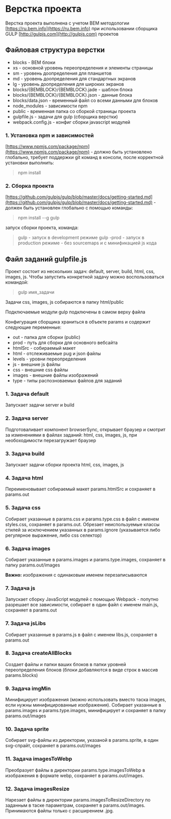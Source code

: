 # Верстка проекта #

Верстка проекта выполнена с учетом BEM методологии [https://ru.bem.info](https://ru.bem.info) при использовании сборщика GULP [http://gulpjs.com](http://gulpjs.com) проектов

## Файловая структура верстки ##

* blocks - BEM блоки
* xs - основной уровень переопределения и элементы страницы
* sm - уровень доопределения для планшетов
* md - уровень доопределения для стандартных экранов
* lg - уровень доопределения для широких экранов
* blocks/{BEMBLOCK}/{BEMBLOCK}.jade - шаблон блока
* blocks/{BEMBLOCK}/{BEMBLOCK}.json - данные блока
* blocks/data.json - временный файл со всеми данными для блоков
* node_modules - зависимости npm
* public - временная папка со сборкой страницы проекта
* gulpfile.js - задачи для gulp (сборщика верстки)
* webpack.config.js - конфиг сборки javascript модулей

### 1. Установка npm и зависимостей ###

[https://www.npmjs.com/package/npm](https://www.npmjs.com/package/npm) - должно быть установлено глобально, требует поддержки git команд в консоли, после корректной установки выполнить:

> npm install

### 2. Сборка проекта ###

[https://github.com/gulpjs/gulp/blob/master/docs/getting-started.md](https://github.com/gulpjs/gulp/blob/master/docs/getting-started.md) - должен быть установлен глобально с помощью команды:

> npm install --g gulp

запуск сборки проекта, команда:

> gulp         - запуск в development режиме
> gulp -prod   - запуск в production режиме - без sourcemaps и с минификацией js кода

## Файл заданий gulpfile.js ##

Проект состоит из нескольких задач: default, server, build, html, css, images, js. Чтобы запустить конкретной задачу можно воспользоваться командой:

> gulp имя_задачи

Задачи css, images, js собираются в папку html/public

Подключаемые модули gulp подключены в самом верху файла

Конфигурация сборщика храниться в объекте params и содержит следующие переменные:

* out - папка для сборки (public)
* prod - путь для сборки для основного вебсайта
* htmlSrc - собираемый макет
* html - отслеживаемые pug и json файлы
* levels - уровни переопределения
* js - внешние js файлы
* css - внешние css файлы
* images - внешние файлы изображений
* type - типы распозноваемых файлов для заданий

### 1. Задача default ###

Запускает задачи server и build

### 2. Задача server ###

Подготоваливает компонент browserSync, открывает браузер и смотрит за изменениями в файлах заданий: html, css, images, js, при необоходимости перезагружает браузер

### 3. Задача build ###

Запускает задачи сборки проекта html, css, images, js

### 4. Задача html ###

Переименовывает собираемый макет params.htmlSrc и сохраняет в params.out

### 5. Задача css ###

Собирает указанные в params.css и params.type.css в файл с именем styles.css, сохраняет в params.out. Обрезает неиспользуемые классы стилей за исключением указанных в params.ignore (указывается либо регулярное выражение, либо css селектор)

### 6. Задача images ###

Собирает указанные в params.images и params.type.images, сохраняет в папку params.out/images

**Важно:** изображения с одинаковым именем перезаписываются

### 7. Задача js ###

Запускает сборку JavaScript модулей с помощью Webpack - попутно разрешает все зависимости, собирает в один файл с именем main.js, сохраняет в params.out

### 7. Задача jsLibs ###

Собирает указанные в params.js в файл с именем libs.js, сохраняет в params.out

### 8. Задача createAllBlocks ###

Создает файлы и папки ваших блоков в папки уровней переопределения блоков (блоки добавляются в виде строк в массив params.blocks)

### 9. Задача imgMin ###

Минифицирует изображения (можно использовать вместо таска images, если нужны минифицированные изображения). Собирает указанные в params.images и params.type.images, минифицирует и сохраняет в папку params.out/images

### 10. Задача sprite ###

Собирает svg-файлы из директории, указаной в params.sprite, в один svg-спрайт, сохраняет в params.out/images

### 11. Задача imagesToWebp ###

Преобразует файлы в директории params.type.imagesToWebp в изображения в формате webp, сохраняет в params.out/images. 

### 12. Задача imagesResize ###

Нарезает файлы в директории params.imagesToResizeDirectory по заданным в таске параметрам, сохраняет в params.out/images. Принимаются файлы только с расширением .jpg. 